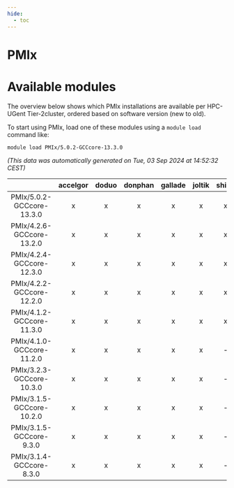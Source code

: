 ```yaml
---
hide:
  - toc
---
```


PMIx
====

# Available modules


The overview below shows which PMIx installations are available per HPC-UGent Tier-2cluster, ordered based on software version (new to old).

To start using PMIx, load one of these modules using a `module load` command like:

```shell
module load PMIx/5.0.2-GCCcore-13.3.0
```

*(This data was automatically generated on Tue, 03 Sep 2024 at 14:52:32 CEST)*  

| |accelgor|doduo|donphan|gallade|joltik|shinx|skitty|
| :---: | :---: | :---: | :---: | :---: | :---: | :---: | :---: |
|PMIx/5.0.2-GCCcore-13.3.0|x|x|x|x|x|x|x|
|PMIx/4.2.6-GCCcore-13.2.0|x|x|x|x|x|x|x|
|PMIx/4.2.4-GCCcore-12.3.0|x|x|x|x|x|x|x|
|PMIx/4.2.2-GCCcore-12.2.0|x|x|x|x|x|x|x|
|PMIx/4.1.2-GCCcore-11.3.0|x|x|x|x|x|x|x|
|PMIx/4.1.0-GCCcore-11.2.0|x|x|x|x|x|-|x|
|PMIx/3.2.3-GCCcore-10.3.0|x|x|x|x|x|-|x|
|PMIx/3.1.5-GCCcore-10.2.0|x|x|x|x|x|-|x|
|PMIx/3.1.5-GCCcore-9.3.0|x|x|x|x|x|-|x|
|PMIx/3.1.4-GCCcore-8.3.0|x|x|x|x|x|-|x|
